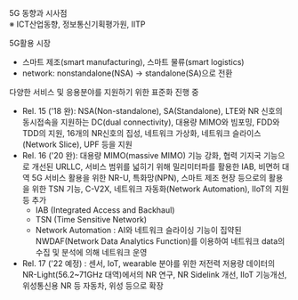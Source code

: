 5G 동향과 시사점  
※ ICT산업동향, 정보통신기획평가원, IITP  

5G활용 시장  
- 스마트 제조(smart manufacturing), 스마트 물류(smart logistics)  
- network: nonstandalone(NSA) → standalone(SA)으로 전환  

다양한 서비스 및 응용분야를 지원하기 위한 표준화 진행 중
- Rel. 15 ('18 완): NSA(Non-standalone), SA(Standalone), LTE와 NR 신호의 동시접속을 지원하는 DC(dual connectivity), 대용량 MIMO와 빔포밍, FDD와 TDD의 지원, 16개의 NR신호의 집성, 네트워크 가상화, 네트워크 슬라이스(Network Slice), UPF 등을 지원  
- Rel. 16 ('20 완): 대용량 MIMO(massive MIMO) 기능 강화, 협력 기지국 기능으로 개선된 URLLC, 서비스 범위를 넓히기 위해 밀리미터파를 활용한 IAB, 비면허 대역 5G 서비스 활용을 위한 NR-U, 특화망(NPN), 스마트 제조 현장 등으로의 활용을 위한 TSN 기능, C-V2X, 네트워크 자동화(Network Automation), IIoT의 지원 등 추가  
  - IAB (Integrated Access and Backhaul)
  - TSN (Time Sensitive Network)
  - Network Automation : AI와 네트워크 슬라이싱 기능이 집약된 NWDAF(Network Data Analytics Function)를 이용하여 네트워크 data의 수집 및 분석에 의해 네트워크 운영
- Rel. 17 ('22 예정) : 센서, IoT, wearable 분야를 위한 저전력 저용량 데이터의 NR-Light(56.2~71GHz 대역)에서의 NR 연구, NR Sidelink 개선, IIoT 기능개선, 위성통신용 NR 등 자동차, 위성 등으로 확장
